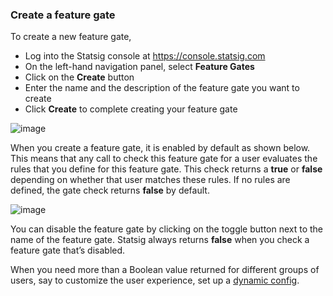 ### Create a feature gate

To create a new feature gate, 
- Log into the Statsig console at https://console.statsig.com 
- On the left-hand navigation panel, select **Feature Gates**
- Click on the **Create** button
- Enter the name and the description of the feature gate you want to create
- Click **Create** to complete creating your feature gate

 ![image](https://user-images.githubusercontent.com/1315028/129071275-d8e2a0da-c71d-4d96-8cbb-b83113597367.png)
 
When you create a feature gate, it is enabled by default as shown below. This means that any call to check this feature gate for a user evaluates the rules that you define for this feature gate. This check returns a **true** or **false** depending on whether that user matches these rules. If no rules are defined, the gate check returns **false** by default.
 
![image](https://user-images.githubusercontent.com/1315028/129071741-8bace745-f9e1-49c5-b563-7d4241bf8704.png)

You can disable the feature gate by clicking on the toggle button next to the name of the feature gate. Statsig always returns **false** when you check a feature gate that’s disabled. 

When you need more than a Boolean value returned for different groups of users, say to customize the user experience, set up a [dynamic config](https://docs.statsig.com/dynamicconfig). 
